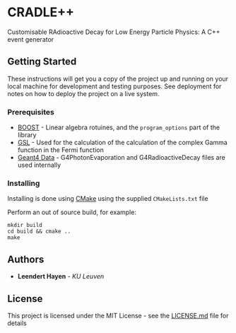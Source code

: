 # CRADLE++

Customisable RAdioactive Decay for Low Energy Particle Physics: A C++ event generator

## Getting Started

These instructions will get you a copy of the project up and running on your local machine for development and testing purposes. See deployment for notes on how to deploy the project on a live system.

### Prerequisites

* [BOOST](https://www.boost.org/) - Linear algebra rotuines, and the `program_options` part of the library
* [GSL](https://www.gnu.org/software/gsl/) - Used for the calculation of the calculation of the complex Gamma function in the Fermi function
* [Geant4 Data](http://geant4.web.cern.ch/support/download) - G4PhotonEvaporation and G4RadioactiveDecay files are used internally

### Installing

Installing is done using [CMake](https://cmake.org/) using the supplied `CMakeLists.txt` file

Perform an out of source build, for example:

```
mkdir build
cd build && cmake ..
make
```

## Authors

* **Leendert Hayen** - *KU Leuven*

## License

This project is licensed under the MIT License - see the [LICENSE.md](LICENSE.md) file for details
